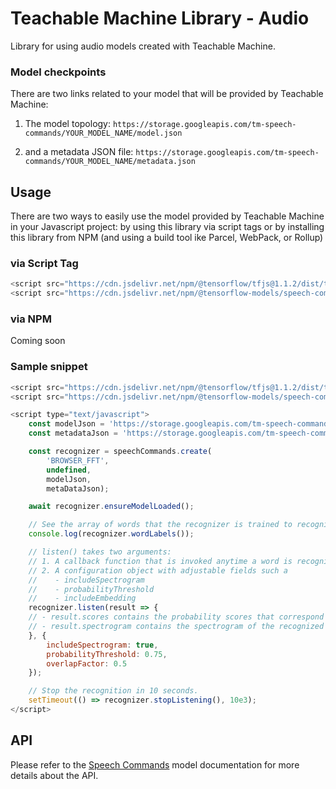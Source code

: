 # Teachable Machine Library - Audio

Library for using audio models created with Teachable Machine.

### Model checkpoints

There are two links related to your model that will be provided by Teachable Machine:

1) The model topology: `https://storage.googleapis.com/tm-speech-commands/YOUR_MODEL_NAME/model.json`

2) and a metadata JSON file: `https://storage.googleapis.com/tm-speech-commands/YOUR_MODEL_NAME/metadata.json`



## Usage

There are two ways to easily use the model provided by Teachable Machine in your Javascript project: by using this library via script tags or by installing this library from NPM (and using a build tool ike Parcel, WebPack, or Rollup)


### via Script Tag

```js
<script src="https://cdn.jsdelivr.net/npm/@tensorflow/tfjs@1.1.2/dist/tf.min.js">
<script src="https://cdn.jsdelivr.net/npm/@tensorflow-models/speech-commands@0.3.8/dist/speech-commands.min.js">
```

### via NPM

Coming soon

### Sample snippet

```js
<script src="https://cdn.jsdelivr.net/npm/@tensorflow/tfjs@1.1.2/dist/tf.min.js">
<script src="https://cdn.jsdelivr.net/npm/@tensorflow-models/speech-commands@0.3.8/dist/speech-commands.min.js">

<script type="text/javascript">
    const modelJson = 'https://storage.googleapis.com/tm-speech-commands/YOUR_MODEL_NAME/model.json';
    const metadataJson = 'https://storage.googleapis.com/tm-speech-commands/YOUR_MODEL_NAME/metadata.json';

    const recognizer = speechCommands.create(
        'BROWSER_FFT',
        undefined,
        modelJson,
        metaDataJson);

    await recognizer.ensureModelLoaded();

    // See the array of words that the recognizer is trained to recognize.
    console.log(recognizer.wordLabels());

    // listen() takes two arguments:
    // 1. A callback function that is invoked anytime a word is recognized.
    // 2. A configuration object with adjustable fields such a
    //    - includeSpectrogram
    //    - probabilityThreshold
    //    - includeEmbedding
    recognizer.listen(result => {
    // - result.scores contains the probability scores that correspond to recognizer.wordLabels().
    // - result.spectrogram contains the spectrogram of the recognized word.
    }, {
    	includeSpectrogram: true,
    	probabilityThreshold: 0.75,
    	overlapFactor: 0.5
    });

    // Stop the recognition in 10 seconds.
    setTimeout(() => recognizer.stopListening(), 10e3);
</script>
```

## API

Please refer to the [Speech Commands](https://github.com/tensorflow/tfjs-models/tree/master/speech-commands) model documentation for more details about the API. 
